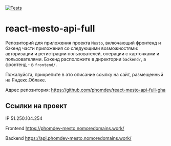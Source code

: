 [![Tests](https://github.com/yandex-praktikum/react-mesto-api-full-gha/actions/workflows/tests.yml/badge.svg)](https://github.com/phomdev/react-mesto-api-full-gha/blob/main/.github/workflows/tests.yml)
# react-mesto-api-full
Репозиторий для приложения проекта `Mesto`, включающий фронтенд и бэкенд части приложения со следующими возможностями: авторизации и регистрации пользователей, операции с карточками и пользователями. Бэкенд расположите в директории `backend/`, а фронтенд - в `frontend/`. 
  
Пожалуйста, прикрепите в это описание ссылку на сайт, размещенный на Яндекс.Облаке.

Адрес репозитория: https://github.com/phomdev/react-mesto-api-full-gha

## Ссылки на проект

IP 51.250.104.254

Frontend https://phomdev-mesto.nomoredomains.work/

Backend https://api.phomdev-mesto.nomoredomains.work/
